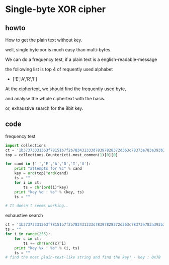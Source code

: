 # Single-byte XOR cipher

## howto

How to get the plain text without key.

well, single byte xor is much easy than multi-bytes.

We can do a frequency test, if a plain text is a english-readable-message

the following list is top 4 of requently used alphabet

- ['E','A','R','I']

At the ciphertext, we should find the frequently used byte,

and analyse the whole ciphertext with the basis.

or, exhaustive search for the 8bit key.

## code
frequency test
```python
import collections
ct = '1b37373331363f78151b7f2b783431333d78397828372d363c78373e783a393b3736'.decode('hex')
top = collections.Counter(ct).most_common(1)[0][0]

for cand in [' ','E','A','O','I','U']:
    print "attempts for %c" % cand
    key = ord(top)^ord(cand)
    ts = ""
    for i in ct:
        ts = chr(ord(i)^key)
    print "key %d : %s" % (key, ts)
    ts = ""

# It doesn't seems working..
```
exhaustive search
```python
ct = '1b37373331363f78151b7f2b783431333d78397828372d363c78373e783a393b3736'.decode('hex')
ts = ""
for i in range(255):
    for c in ct:
        ts += chr(ord(c)^i)
    print "key %x : %s" % (i, ts)
    ts = ""
# find the most plain-text-like string and find the key! - key : 0x78
```